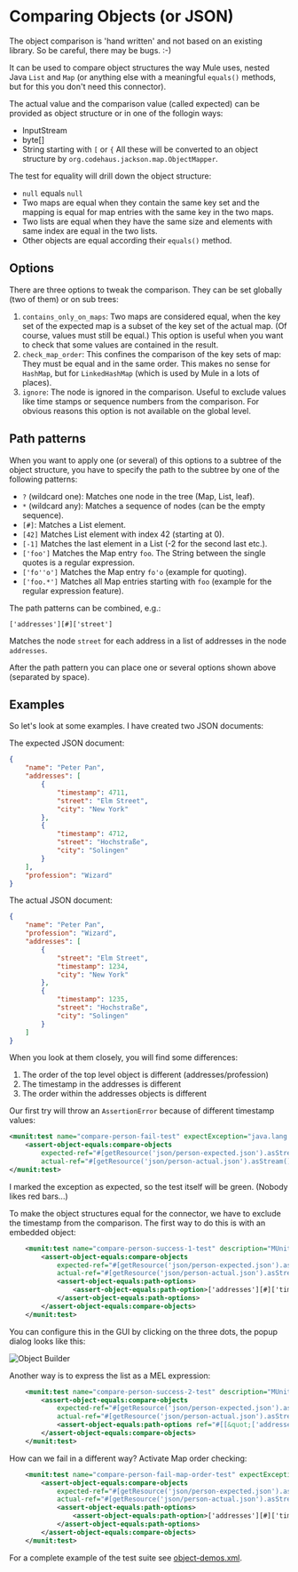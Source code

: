 # Comparing Objects (or JSON)

The object comparison is 'hand written' and not based on an existing library. So be careful, there may be bugs. :-)

It can be used to compare object structures the way Mule uses, nested Java `List` and `Map` (or anything else with 
a meaningful `equals()` methods, but for this you don't need this connector).

The actual value and the comparison value (called expected) can be provided as object structure or in one of the follogin ways:
* InputStream
* byte[]
* String starting with `[` or `{`
All these will be converted to an object structure by `org.codehaus.jackson.map.ObjectMapper`.

The test for equality will drill down the object structure:
* `null` equals `null`
* Two maps are equal when they contain the same key set and the mapping is equal for map entries with the same key in the two maps.
* Two lists are equal when they have the same size and elements with same index are equal in the two lists.  
* Other objects are equal according their `equals()` method.

## Options

There are three options to tweak the comparison. They can be set globally (two of them) or on sub trees: 

1. `contains_only_on_maps`: Two maps are considered equal, when the key set of the expected map is a subset of the key set of the actual map.
(Of course, values must still be equal.) This option is useful when you want to check that some values are contained in the result.
2. `check_map_order`: This confines the comparison of the key sets of map: They must be equal and in the same order. This makes
no sense for `HashMap`, but for `LinkedHashMap` (which is used by Mule in a lots of places).
3. `ignore`: The node is ignored in the comparison. Useful to exclude values like time stamps or sequence numbers from the comparison. 
For obvious reasons this option is not available on the global level.

## Path patterns

When you want to apply one (or several) of this options to a subtree of the object structure, you have to specify the path to the subtree
by one of the following patterns:

* `?` (wildcard one): Matches one node in the tree (Map, List, leaf).
* `*` (wildcard any): Matches a sequence of nodes (can be the empty sequence).
* `[#]`: Matches a List element.
* `[42]` Matches List element with index 42 (starting at 0).
* `[-1]` Matches the last element in a List (-2 for the second last etc.).
* `['foo']` Matches the Map entry `foo`. The String between the single quotes is a regular expression.
* `['fo''o']` Matches the Map entry `fo'o` (example for quoting).
* `['foo.*']` Matches all Map entries starting with `foo` (example for the regular expression feature).

The path patterns can be combined, e.g.:

```['addresses'][#]['street']```

Matches the node `street` for each address in a list of addresses in the node `addresses`.

After the path pattern you can place one or several options shown above (separated by space).

## Examples

So let's look at some examples. I have created two JSON documents:

The expected JSON document:

```json
{
    "name": "Peter Pan",
    "addresses": [
        {
            "timestamp": 4711,
            "street": "Elm Street",
            "city": "New York"
        },
        {
            "timestamp": 4712,
            "street": "Hochstraße",
            "city": "Solingen"
        }
    ],
    "profession": "Wizard"
}
```

The actual JSON document:

```json
{
    "name": "Peter Pan",
    "profession": "Wizard",
    "addresses": [
        {
            "street": "Elm Street",
            "timestamp": 1234,
            "city": "New York"
        },
        {
            "timestamp": 1235,
            "street": "Hochstraße",
            "city": "Solingen"
        }
    ]
}
```

When you look at them closely, you will find some differences:
1. The order of the top level object is different (addresses/profession)
2. The timestamp in the addresses is different
3. The order within the addresses objects is different

Our first try will throw an `AssertionError` because of different timestamp values:

```xml
<munit:test name="compare-person-fail-test" expectException="java.lang.AssertionError" description="MUnit Test">
    <assert-object-equals:compare-objects 
        expected-ref="#[getResource('json/person-expected.json').asStream()]" 
        actual-ref="#[getResource('json/person-actual.json').asStream()]" doc:name="foo is foo"/>
</munit:test>
```
I marked the exception as expected, so the test itself will be green. (Nobody likes red bars...)

To make the object structures equal for the connector, we have to exclude the timestamp from the comparison.
The first way to do this is with an embedded object:

```xml
    <munit:test name="compare-person-success-1-test" description="MUnit Test">
        <assert-object-equals:compare-objects 
            expected-ref="#[getResource('json/person-expected.json').asStream()]" 
            actual-ref="#[getResource('json/person-actual.json').asStream()]" doc:name="success (options in object)">
            <assert-object-equals:path-options>
                <assert-object-equals:path-option>['addresses'][#]['timestamp'] ignore</assert-object-equals:path-option>
            </assert-object-equals:path-options>
        </assert-object-equals:compare-objects>
    </munit:test>
```

You can configure this in the GUI by clicking on the three dots, the popup dialog looks like this:

![Object Builder](https://github.com/rbutenuth/assert-object-equals-connector/blob/master/doc/images/object-builder.png)

Another way is to express the list as a MEL expression:

```xml
    <munit:test name="compare-person-success-2-test" description="MUnit Test">
        <assert-object-equals:compare-objects 
            expected-ref="#[getResource('json/person-expected.json').asStream()]" 
            actual-ref="#[getResource('json/person-actual.json').asStream()]" doc:name="success (options in MEL)">
            <assert-object-equals:path-options ref="#[[&quot;['addresses'][#]['timestamp'] ignore&quot;]]"/>
        </assert-object-equals:compare-objects>
    </munit:test>
```

How can we fail in a different way? Activate Map order checking:

```xml
    <munit:test name="compare-person-fail-map-order-test" expectException="java.lang.AssertionError" description="MUnit Test">
        <assert-object-equals:compare-objects 
            expected-ref="#[getResource('json/person-expected.json').asStream()]" 
            actual-ref="#[getResource('json/person-actual.json').asStream()]" doc:name="success (options in object)" checkMapOrder="true">
            <assert-object-equals:path-options>
                <assert-object-equals:path-option>['addresses'][#]['timestamp'] ignore</assert-object-equals:path-option>
            </assert-object-equals:path-options>
        </assert-object-equals:compare-objects>
    </munit:test>
```

For a complete example of the test suite see [object-demos.xml](object-demos.xml).
